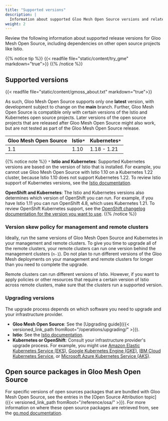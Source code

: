 ```yaml
---
title: "Supported versions"
description: | 
  Information about supported Gloo Mesh Open Source versions and related tools such as Istio.
weight: 2
---
```


Review the following information about supported release versions for Gloo Mesh Open Source, including dependencies on other open source projects like Istio.

{{% notice tip %}}
{{< readfile file="static/content/try_gme" markdown="true">}}
{{% /notice %}}

## Supported versions

{{< readfile file="static/content/gmoss_about.txt" markdown="true">}}

As such, Gloo Mesh Open Source supports only one **latest** version, with development subject to change on the **main** branch. Further, Gloo Mesh Open Source is compatible only with certain versions of the Istio and Kubernetes open source projects. Later versions of the open source projects that are released after Gloo Mesh Open Source might also work, but are not tested as part of the Gloo Mesh Open Source release. 

| Gloo Mesh Open Source | Istio`*` | Kubernetes`*` |
| -------------------- | --------- | ------------- |
| 1.1 | 1.10 | 1.18 - 1.21 |

{{% notice note %}}
`*` **Istio and Kubernetes**: Supported Kubernetes versions are based on the version of Istio that is installed. For example, you cannot use Gloo Mesh Open Source with Istio 1.10 on a Kubernetes 1.22 cluster, because Istio 1.10 does not support Kubernetes 1.22. To review Istio support of Kubernetes versions, see the [Istio documentation](https://istio.io/latest/docs/releases/supported-releases/#support-status-of-istio-releases).

**OpenShift and Kubernetes**: The Istio and Kubernetes versions also determines which version of OpenShift you can run. For example, if you have Istio 1.11 you can run OpenShift 4.8, which uses Kubernetes 1.21. To review OpenShift Kubernetes support, see the [OpenShift changelog documentation for the version you want to use](https://docs.openshift.com/container-platform/4.8/release_notes/ocp-4-8-release-notes.html).
{{% /notice %}}

### Version skew policy for management and remote clusters

Ideally, run the same versions of Gloo Mesh Open Source and Kubernetes in your management and remote clusters. To give you time to upgrade all of the remote clusters, your remote clusters can run one version behind the management clusters (`n-1`). Do not plan to run different versions of the Gloo Mesh deployments on your management and remote clusters for longer than you need to complete the upgrade.

Remote clusters can run different versions of Istio. However, if you want to apply policies or other resources that require a certain version of Istio across remote clusters, make sure that the clusters run a supported version.

### Upgrading versions

The upgrade process depends on which software you need to upgrade and your infrastructure provider.
* **Gloo Mesh Open Source**: See the [Upgrading guide]({{< versioned_link_path fromRoot="/operations/upgrading/" >}}).
* **Istio**: See the [Istio documentation](https://istio.io/latest/docs/setup/upgrade/).
* **Kubernetes or OpenShift**: Consult your infrastructure provider's upgrade process. For example, you might use [Amazon Elastic Kubernetes Service (EKS)](https://docs.aws.amazon.com/eks/latest/userguide/update-cluster.html), [Google Kubernetes Engine (GKE)](https://cloud.google.com/kubernetes-engine/docs/concepts/cluster-upgrades), [IBM Cloud Kubernetes Service](https://cloud.ibm.com/docs/containers?topic=containers-update), or [Microsoft Azure Kubernetes Service (AKS)](https://docs.microsoft.com/en-us/azure/aks/upgrade-cluster).

## Open source packages in Gloo Mesh Open Source

For specific versions of open sources packages that are bundled with Gloo Mesh Open Source, see the entries in the [Open Source Attribution topic]({{< versioned_link_path fromRoot="/reference/osa/" >}}). For more information on where these open source packages are retrieved from, see the [go.mod documentation](https://golang.org/ref/mod#vcs-find).
